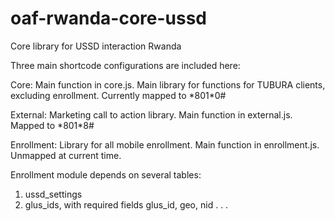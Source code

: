 # oaf-rwanda-core-ussd
Core library for USSD interaction Rwanda

Three main shortcode configurations are included here:

Core: Main function in core.js.  Main library for functions for TUBURA clients, excluding enrollment. Currently mapped to \*801\*0#

External: Marketing call to action library. Main function in external.js. Mapped to \*801\*8#

Enrollment: Library for all mobile enrollment. Main function in enrollment.js. Unmapped at current time.

Enrollment module depends on several tables:
1. ussd_settings
2. glus_ids, with required fields glus_id, geo, nid
.
.
.